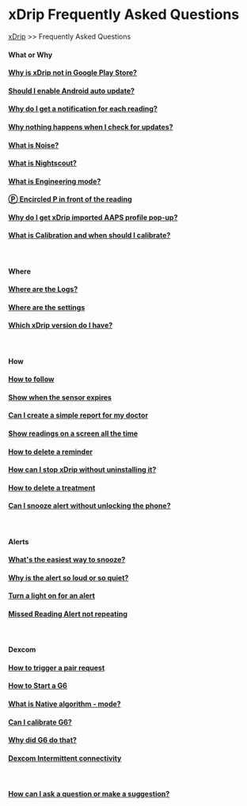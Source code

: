 # xDrip Frequently Asked Questions  
[xDrip](../README.md) >> Frequently Asked Questions  
  
#### What or Why
#### [Why is xDrip not in Google Play Store?](./App-store.md)
#### [Should I enable Android auto update?](./Android-auto-update.md)
#### [Why do I get a notification for each reading?](./Frequent_notifications.md)
#### [Why nothing happens when I check for updates?](./NoUpdate.md)
#### [What is Noise?](./Noise.md)
#### [What is Nightscout?](./Nightscout_page.md)
#### [What is Engineering mode?](./Engineering-Mode.md)
#### [&#x24c5; Encircled P in front of the reading](./P_in_Circle.md)
#### [Why do I get xDrip imported AAPS profile pop-up?](./AAPS_ProfileImportNotification.md)
#### [What is Calibration and when should I calibrate?](./Calibration.md)
<br/>  
  
#### Where
#### [Where are the Logs?](./Logs.md)
#### [Where are the settings](./Settings.md)
#### [Which xDrip version do I have?](./xDrip-Version.md)
<br/>  
  
#### How
#### [How to follow](./Follow_page.md)
#### [Show when the sensor expires](./Sensor-Expiry.md)
#### [Can I create a simple report for my doctor](./Report.md)
#### [Show readings on a screen all the time](./Screensaver.md)
#### [How to delete a reminder](./Delete-Reminder.md)
#### [How can I stop xDrip without uninstalling it?](./Stop-xDrip.md)
#### [How to delete a treatment](./Delete_Treatment.md)
#### [Can I snooze alert without unlocking the phone?](./Snooze.md)
<br/>  
  
#### Alerts
#### [What's the easiest way to snooze?](./Snooze.md)
#### [Why is the alert so loud or so quiet?](./Ascending-volume-profile.md)
#### [Turn a light on for an alert](./Alerts/TurnLightOn.md)
#### [Missed Reading Alert not repeating](./MissedSignalAlert.md)
<br/>  
  
#### Dexcom
#### [How to trigger a pair request](./MissedPairRequest.md)
#### [How to Start a G6](./Starting-G6.md)
#### [What is Native algorithm - mode?](./Native-Algorithm.md)
#### [Can I calibrate G6?](./Calibrate-G6.md)
#### [Why did G6 do that?](./What-not-to-do.md)
#### [Dexcom Intermittent connectivity](./Intermittent.md)
<br/>  
  
#### [How can I ask a question or make a suggestion?](./Contact.md)
